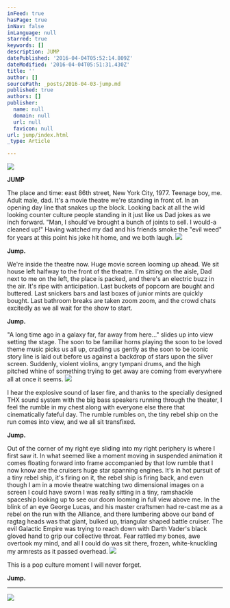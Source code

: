 ```yaml
---
inFeed: true
hasPage: true
inNav: false
inLanguage: null
starred: true
keywords: []
description: JUMP
datePublished: '2016-04-04T05:52:14.809Z'
dateModified: '2016-04-04T05:51:31.430Z'
title: ''
author: []
sourcePath: _posts/2016-04-03-jump.md
published: true
authors: []
publisher:
  name: null
  domain: null
  url: null
  favicon: null
url: jump/index.html
_type: Article

---
```

![](https://the-grid-user-content.s3-us-west-2.amazonaws.com/3b7c36d9-7360-4eea-bd1a-fcf64a334fbf.jpg)

**JUMP**

The place and time: east 86th street, New York City, 1977\. Teenage boy, me. Adult male, dad. It's a movie theatre we're standing in front of. In an opening day line that snakes up the block. Looking back at all the wild looking counter culture people standing in it just like us Dad jokes as we inch forward. "Man, I should've brought a bunch of joints to sell. I would-a cleaned up!" Having watched my dad and his friends smoke the "evil weed" for years at this point his joke hit home, and we both laugh.
![](https://the-grid-user-content.s3-us-west-2.amazonaws.com/d1e8a5db-823f-4b18-83fc-6ce5d0d94d7b.jpg)

**Jump.**

We're inside the theatre now. Huge movie screen looming up ahead. We sit house left halfway to the front of the theatre. I'm sitting on the aisle, Dad next to me on the left, the place is packed, and there's an electric buzz in the air. It's ripe with anticipation. Last buckets of popcorn are bought and buttered. Last snickers bars and last boxes of junior mints are quickly bought. Last bathroom breaks are taken zoom zoom, and the crowd chats excitedly as we all wait for the show to start.

**Jump.**

"A long time ago in a galaxy far, far away from here..." slides up into view setting the stage. The soon to be familiar horns playing the soon to be loved theme music picks us all up, cradling us gently as the soon to be iconic story line is laid out before us against a backdrop of stars upon the silver screen. Suddenly, violent violins, angry tympani drums, and the high pitched whine of something trying to get away are coming from everywhere all at once it seems.
![](https://the-grid-user-content.s3-us-west-2.amazonaws.com/6bc4499a-fb25-4510-b4c2-a0ad3e38dc30.jpg)

I hear the explosive sound of laser fire, and thanks to the specially designed THX sound system with the big bass speakers running through the theater, I feel the rumble in my chest along with everyone else there that cinematically fateful day. The rumble rumbles on, the tiny rebel ship on the run comes into view, and we all sit transfixed.

**Jump.**

Out of the corner of my right eye sliding into my right periphery is where I first saw it. In what seemed like a moment moving in suspended animation it comes floating forward into frame accompanied by that low rumble that I now know are the cruisers huge star spanning engines. It's in hot pursuit of a tiny rebel ship, it's firing on it, the rebel ship is firing back, and even though I am in a movie theatre watching two dimensional images on a screen I could have sworn I was really sitting in a tiny, ramshackle spaceship looking up to see our doom looming in full view above me. In the blink of an eye George Lucas, and his master craftsmen had re-cast me as a rebel on the run with the Alliance, and there lumbering above our band of ragtag heads was that giant, bulked up, triangular shaped battle cruiser. The evil Galactic Empire was trying to reach down with Darth Vader's black gloved hand to grip our collective throat. Fear rattled my bones, awe overtook my mind, and all I could do was sit there, frozen, white-knuckling my armrests as it passed overhead.
![](https://the-grid-user-content.s3-us-west-2.amazonaws.com/8c128c65-0a12-4616-ac05-3126958aa2c6.jpg)

This is a pop culture moment I will never forget.

**Jump.**

****
![](https://the-grid-user-content.s3-us-west-2.amazonaws.com/99829b0b-047e-43a9-9c8d-43e549e57630.jpg)